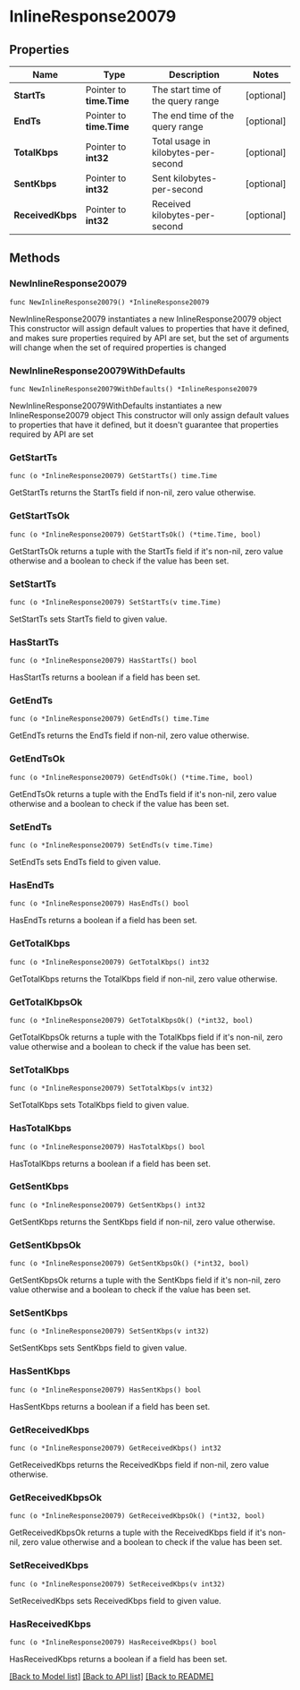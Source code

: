 # InlineResponse20079

## Properties

Name | Type | Description | Notes
------------ | ------------- | ------------- | -------------
**StartTs** | Pointer to **time.Time** | The start time of the query range | [optional] 
**EndTs** | Pointer to **time.Time** | The end time of the query range | [optional] 
**TotalKbps** | Pointer to **int32** | Total usage in kilobytes-per-second | [optional] 
**SentKbps** | Pointer to **int32** | Sent kilobytes-per-second | [optional] 
**ReceivedKbps** | Pointer to **int32** | Received kilobytes-per-second | [optional] 

## Methods

### NewInlineResponse20079

`func NewInlineResponse20079() *InlineResponse20079`

NewInlineResponse20079 instantiates a new InlineResponse20079 object
This constructor will assign default values to properties that have it defined,
and makes sure properties required by API are set, but the set of arguments
will change when the set of required properties is changed

### NewInlineResponse20079WithDefaults

`func NewInlineResponse20079WithDefaults() *InlineResponse20079`

NewInlineResponse20079WithDefaults instantiates a new InlineResponse20079 object
This constructor will only assign default values to properties that have it defined,
but it doesn't guarantee that properties required by API are set

### GetStartTs

`func (o *InlineResponse20079) GetStartTs() time.Time`

GetStartTs returns the StartTs field if non-nil, zero value otherwise.

### GetStartTsOk

`func (o *InlineResponse20079) GetStartTsOk() (*time.Time, bool)`

GetStartTsOk returns a tuple with the StartTs field if it's non-nil, zero value otherwise
and a boolean to check if the value has been set.

### SetStartTs

`func (o *InlineResponse20079) SetStartTs(v time.Time)`

SetStartTs sets StartTs field to given value.

### HasStartTs

`func (o *InlineResponse20079) HasStartTs() bool`

HasStartTs returns a boolean if a field has been set.

### GetEndTs

`func (o *InlineResponse20079) GetEndTs() time.Time`

GetEndTs returns the EndTs field if non-nil, zero value otherwise.

### GetEndTsOk

`func (o *InlineResponse20079) GetEndTsOk() (*time.Time, bool)`

GetEndTsOk returns a tuple with the EndTs field if it's non-nil, zero value otherwise
and a boolean to check if the value has been set.

### SetEndTs

`func (o *InlineResponse20079) SetEndTs(v time.Time)`

SetEndTs sets EndTs field to given value.

### HasEndTs

`func (o *InlineResponse20079) HasEndTs() bool`

HasEndTs returns a boolean if a field has been set.

### GetTotalKbps

`func (o *InlineResponse20079) GetTotalKbps() int32`

GetTotalKbps returns the TotalKbps field if non-nil, zero value otherwise.

### GetTotalKbpsOk

`func (o *InlineResponse20079) GetTotalKbpsOk() (*int32, bool)`

GetTotalKbpsOk returns a tuple with the TotalKbps field if it's non-nil, zero value otherwise
and a boolean to check if the value has been set.

### SetTotalKbps

`func (o *InlineResponse20079) SetTotalKbps(v int32)`

SetTotalKbps sets TotalKbps field to given value.

### HasTotalKbps

`func (o *InlineResponse20079) HasTotalKbps() bool`

HasTotalKbps returns a boolean if a field has been set.

### GetSentKbps

`func (o *InlineResponse20079) GetSentKbps() int32`

GetSentKbps returns the SentKbps field if non-nil, zero value otherwise.

### GetSentKbpsOk

`func (o *InlineResponse20079) GetSentKbpsOk() (*int32, bool)`

GetSentKbpsOk returns a tuple with the SentKbps field if it's non-nil, zero value otherwise
and a boolean to check if the value has been set.

### SetSentKbps

`func (o *InlineResponse20079) SetSentKbps(v int32)`

SetSentKbps sets SentKbps field to given value.

### HasSentKbps

`func (o *InlineResponse20079) HasSentKbps() bool`

HasSentKbps returns a boolean if a field has been set.

### GetReceivedKbps

`func (o *InlineResponse20079) GetReceivedKbps() int32`

GetReceivedKbps returns the ReceivedKbps field if non-nil, zero value otherwise.

### GetReceivedKbpsOk

`func (o *InlineResponse20079) GetReceivedKbpsOk() (*int32, bool)`

GetReceivedKbpsOk returns a tuple with the ReceivedKbps field if it's non-nil, zero value otherwise
and a boolean to check if the value has been set.

### SetReceivedKbps

`func (o *InlineResponse20079) SetReceivedKbps(v int32)`

SetReceivedKbps sets ReceivedKbps field to given value.

### HasReceivedKbps

`func (o *InlineResponse20079) HasReceivedKbps() bool`

HasReceivedKbps returns a boolean if a field has been set.


[[Back to Model list]](../README.md#documentation-for-models) [[Back to API list]](../README.md#documentation-for-api-endpoints) [[Back to README]](../README.md)


